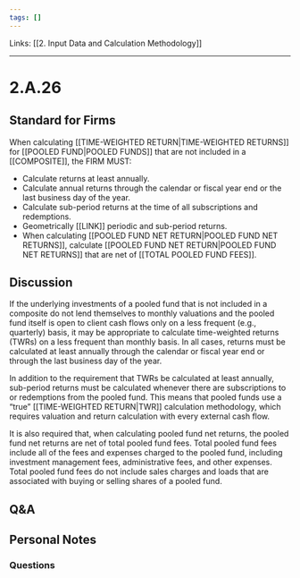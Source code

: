 ```yaml
---
tags: []
---
```

Links: [[2. Input Data and Calculation Methodology]]
___
# 2.A.26
## Standard for Firms
When calculating [[TIME-WEIGHTED RETURN|TIME-WEIGHTED RETURNS]] for [[POOLED FUND|POOLED FUNDS]] that are not included in a [[COMPOSITE]], the FIRM MUST:
- Calculate returns at least annually.
- Calculate annual returns through the calendar or fiscal year end or the last business day of the year.
- Calculate sub-period returns at the time of all subscriptions and redemptions.
- Geometrically [[LINK]] periodic and sub-period returns.
- When calculating [[POOLED FUND NET RETURN|POOLED FUND NET RETURNS]], calculate [[POOLED FUND NET RETURN|POOLED FUND NET RETURNS]] that are net of [[TOTAL POOLED FUND FEES]].
## Discussion
If the underlying investments of a pooled fund that is not included in a composite do not lend themselves to monthly valuations and the pooled fund itself is open to client cash flows only on a less frequent (e.g., quarterly) basis, it may be appropriate to calculate time-weighted returns (TWRs) on a less frequent than monthly basis. In all cases, returns must be calculated at least annually through the calendar or fiscal year end or through the last business day of the year.

In addition to the requirement that TWRs be calculated at least annually, sub-period returns must be calculated whenever there are subscriptions to or redemptions from the pooled fund. This means that pooled funds use a “true” [[TIME-WEIGHTED RETURN|TWR]] calculation methodology, which requires valuation and return calculation with every external cash flow. 

It is also required that, when calculating pooled fund net returns, the pooled fund net returns are net of total pooled fund fees. Total pooled fund fees include all of the fees and expenses charged to the pooled fund, including investment management fees, administrative fees, and other expenses. Total pooled fund fees do not include sales charges and loads that are associated with buying or selling shares of a pooled fund.
## Q&A

## Personal Notes

### Questions
